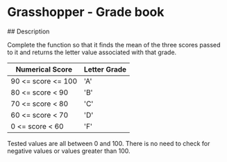 # Grasshopper - Grade book

## Description

Complete the function so that it finds the mean of the three scores passed to it and returns the letter value associated with that grade.

| Numerical Score  | Letter Grade |
| ------------- | ------------- |
| 90 <= score <= 100  | 'A'  |
| 80 <= score < 90  | 'B'  |
| 70 <= score < 80  | 'C'  |
| 60 <= score < 70  | 'D'  |
| 0 <= score < 60  | 'F'  |

Tested values are all between 0 and 100. There is no need to check for negative values or values greater than 100.